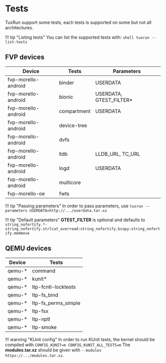 # Tests

TuxRun support some tests, each tests is supported on some but not all architectures.

!!! tip "Listing tests"
    You can list the supported tests with:
    ```shell
    tuxrun --list-tests
    ```

## FVP devices

Device              | Tests       | Parameters               |
--------------------|-------------|--------------------------|
fvp-morello-android | binder      | USERDATA                 |
fvp-morello-android | bionic      | USERDATA, GTEST_FILTER\* |
fvp-morello-android | compartment | USERDATA                 |
fvp-morello-android | device-tree |                          |
fvp-morello-android | dvfs        |                          |
fvp-morello-android | lldb        | LLDB_URL, TC_URL         |
fvp-morello-android | logd        | USERDATA                 |
fvp-morello-android | multicore   |                          |
fvp-morello-oe      | fwts        |                          |

!!! tip "Passing parameters"
    In order to pass parameters, use `tuxrun --parameters USERDATA=http://.../userdata.tar.xz`

!!! tip "Default parameters"
    **GTEST_FILTER** is optional and defaults to
    ```
    string_nofortify.*-string_nofortify.strlcat_overread:string_nofortify.bcopy:string_nofortify.memmove
    ```

## QEMU devices

Device  | Tests               |
--------|---------------------|
qemu-\* | command             |
qemu-\* | kunit\*             |
qemu-\* | ltp-fcntl-locktests |
qemu-\* | ltp-fs_bind         |
qemu-\* | ltp-fs_perms_simple |
qemu-\* | ltp-fsx             |
qemu-\* | ltp-nptl            |
qemu-\* | ltp-smoke           |

!!! warning "KUnit config"
    In order to run KUnit tests, the kernel should be compiled with
    ```
    CONFIG_KUNIT=m
    CONFIG_KUNIT_ALL_TESTS=m
    ```
    The **modules.tar.xz** should be given with `--modules https://.../modules.tar.xz`.
